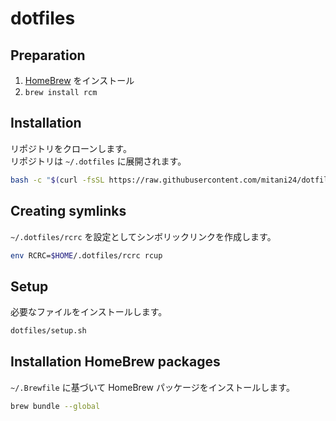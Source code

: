 # dotfiles

## Preparation

1. [HomeBrew](https://brew.sh/index_ja) をインストール
2. `brew install rcm`

## Installation

リポジトリをクローンします。\
リポジトリは `~/.dotfiles` に展開されます。

```sh
bash -c "$(curl -fsSL https://raw.githubusercontent.com/mitani24/dotfiles/main/install.sh)"
```

## Creating symlinks

`~/.dotfiles/rcrc` を設定としてシンボリックリンクを作成します。

```sh
env RCRC=$HOME/.dotfiles/rcrc rcup
```

## Setup

必要なファイルをインストールします。

```sh
dotfiles/setup.sh
```

## Installation HomeBrew packages

`~/.Brewfile` に基づいて HomeBrew パッケージをインストールします。

```sh
brew bundle --global
```
